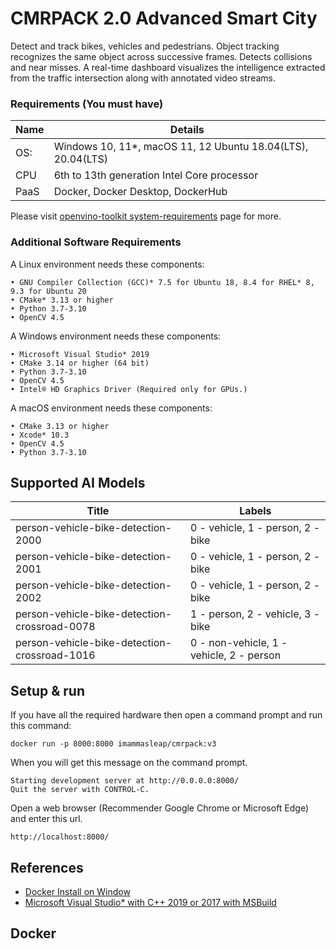 # CMRPACK 2.0 Advanced Smart City
Detect and track bikes, vehicles and pedestrians. Object tracking recognizes the same object across successive frames. Detects collisions and near misses. A real-time dashboard visualizes the intelligence extracted from the traffic intersection along with annotated video streams.

### Requirements (You must have)
| Name          | Details                                                     |
|---------------|-------------------------------------------------------------|
| OS:           | Windows 10, 11*, macOS 11, 12 Ubuntu 18.04(LTS), 20.04(LTS) |
| CPU           | 6th to 13th generation Intel Core processor                 |
| PaaS          | Docker, Docker Desktop, DockerHub                           |

Please visit <a href="https://www.intel.com/content/www/us/en/developer/tools/openvino-toolkit/system-requirements.html">openvino-toolkit system-requirements</a> page for more.


### Additional Software Requirements

A Linux environment needs these components:

```
• GNU Compiler Collection (GCC)* 7.5 for Ubuntu 18, 8.4 for RHEL* 8, 9.3 for Ubuntu 20
• CMake* 3.13 or higher
• Python 3.7-3.10
• OpenCV 4.5
```

A Windows environment needs these components:

```
• Microsoft Visual Studio* 2019
• CMake 3.14 or higher (64 bit)
• Python 3.7-3.10
• OpenCV 4.5
• Intel® HD Graphics Driver (Required only for GPUs.)
```

A macOS environment needs these components:

```
• CMake 3.13 or higher 
• Xcode* 10.3  
• OpenCV 4.5  
• Python 3.7-3.10
```

## Supported AI Models
| Title                                        | Labels                                   |
|----------------------------------------------|------------------------------------------|
| person-vehicle-bike-detection-2000           | 0 - vehicle, 1 - person, 2 - bike        |
| person-vehicle-bike-detection-2001           | 0 - vehicle, 1 - person, 2 - bike        |
| person-vehicle-bike-detection-2002           | 0 - vehicle, 1 - person, 2 - bike        |
| person-vehicle-bike-detection-crossroad-0078 | 1 - person,  2 - vehicle, 3 - bike       |
| person-vehicle-bike-detection-crossroad-1016 | 0 - non-vehicle, 1 - vehicle, 2 - person |

## Setup & run
If you have all the required hardware then open a command prompt and run this command:
```commandline
docker run -p 8000:8000 imammasleap/cmrpack:v3
```
When you will get this message on the command prompt.
```commandline
Starting development server at http://0.0.0.0:8000/
Quit the server with CONTROL-C.
```

Open a web browser (Recommender Google Chrome or Microsoft Edge) and enter this url. 
```commandline
http://localhost:8000/
```


## References
* <a href="https://docs.docker.com/desktop/install/windows-install/">Docker Install on Window</a>
* <a href="https://visualstudio.microsoft.com/downloads/">Microsoft Visual Studio* with C++ 2019 or 2017 with MSBuild</a>

## Docker

